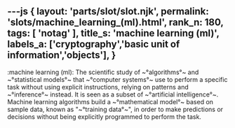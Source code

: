 ---js
{
  layout: 'parts/slot/slot.njk',
  permalink: 'slots/machine_learning_(ml).html',
  rank_n: 180,
  tags: [ 'notag' ],
  title_s: 'machine learning (ml)',
  labels_a: ['cryptography','basic unit of information','objects'],
}
---
:machine learning (ml):
The scientific study of ~°algorithms°~ and ~°statistical models°~ that ~°computer systems°~ use to perform a specific task without using explicit instructions, relying on patterns and ~°inference°~ instead. It is seen as a subset of ~°artificial intelligence°~. Machine learning algorithms build a ~°mathematical model°~ based on sample data, known as "~°training data°~", in order to make predictions or decisions without being explicitly programmed to perform the task.
